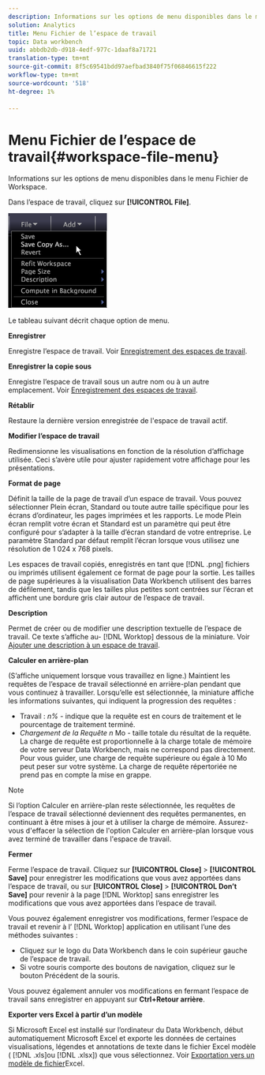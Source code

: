 ```yaml
---
description: Informations sur les options de menu disponibles dans le menu Fichier de Workspace.
solution: Analytics
title: Menu Fichier de l’espace de travail
topic: Data workbench
uuid: abbdb2db-d918-4edf-977c-1daaf8a71721
translation-type: tm+mt
source-git-commit: 8f5c69541bdd97aefbad3840f75f06846615f222
workflow-type: tm+mt
source-wordcount: '518'
ht-degree: 1%

---
```



# Menu Fichier de l’espace de travail{#workspace-file-menu}

Informations sur les options de menu disponibles dans le menu Fichier de Workspace.

Dans l’espace de travail, cliquez sur **[!UICONTROL File]**.

![](assets/mnu_file.png)

Le tableau suivant décrit chaque option de menu.

**Enregistrer**

Enregistre l’espace de travail. Voir [Enregistrement des espaces de travail](../../../home/c-get-started/c-work-worksp/c-save-wksp.md#concept-e0c34e75cc194e57bd02d1f02316a606).

**Enregistrer la copie sous**

Enregistre l’espace de travail sous un autre nom ou à un autre emplacement. Voir [Enregistrement des espaces de travail](../../../home/c-get-started/c-work-worksp/c-save-wksp.md#concept-e0c34e75cc194e57bd02d1f02316a606).

**Rétablir**

Restaure la dernière version enregistrée de l&#39;espace de travail actif.

**Modifier l’espace de travail**

Redimensionne les visualisations en fonction de la résolution d’affichage utilisée. Ceci s’avère utile pour ajuster rapidement votre affichage pour les présentations.

**Format de page**

Définit la taille de la page de travail d’un espace de travail. Vous pouvez sélectionner Plein écran, Standard ou toute autre taille spécifique pour les écrans d’ordinateur, les pages imprimées et les rapports. Le mode Plein écran remplit votre écran et Standard est un paramètre qui peut être configuré pour s’adapter à la taille d’écran standard de votre entreprise. Le paramètre Standard par défaut remplit l’écran lorsque vous utilisez une résolution de 1 024 x 768 pixels.

Les espaces de travail copiés, enregistrés en tant que [!DNL .png] fichiers ou imprimés utilisent également ce format de page pour la sortie. Les tailles de page supérieures à la visualisation Data Workbench utilisent des barres de défilement, tandis que les tailles plus petites sont centrées sur l’écran et affichent une bordure gris clair autour de l’espace de travail.

**Description**

Permet de créer ou de modifier une description textuelle de l’espace de travail. Ce texte s’affiche au- [!DNL Worktop] dessous de la miniature. Voir [Ajouter une description à un espace de travail](../../../home/c-get-started/c-work-worksp/t-add-wksp-desc.md#task-163734487e8848dfa0a4d8da6323a963).

**Calculer en arrière-plan**

(S’affiche uniquement lorsque vous travaillez en ligne.) Maintient les requêtes de l’espace de travail sélectionné en arrière-plan pendant que vous continuez à travailler. Lorsqu’elle est sélectionnée, la miniature affiche les informations suivantes, qui indiquent la progression des requêtes :

* Travail : *n%* - indique que la requête est en cours de traitement et le pourcentage de traitement terminé.
* *Chargement de la Requête n* Mo - taille totale du résultat de la requête. La charge de requête est proportionnelle à la charge totale de mémoire de votre serveur Data Workbench, mais ne correspond pas directement. Pour vous guider, une charge de requête supérieure ou égale à 10 Mo peut peser sur votre système. La charge de requête répertoriée ne prend pas en compte la mise en grappe.

>[!NOTE]
>
>Si l’option Calculer en arrière-plan reste sélectionnée, les requêtes de l’espace de travail sélectionné deviennent des requêtes permanentes, en continuant à être mises à jour et à utiliser la charge de mémoire. Assurez-vous d&#39;effacer la sélection de l&#39;option Calculer en arrière-plan lorsque vous avez terminé de travailler dans l&#39;espace de travail.

**Fermer**

Ferme l’espace de travail. Cliquez sur **[!UICONTROL Close]** > **[!UICONTROL Save]** pour enregistrer les modifications que vous avez apportées dans l’espace de travail, ou sur **[!UICONTROL Close]** > **[!UICONTROL Don’t Save]** pour revenir à la page [!DNL Worktop] sans enregistrer les modifications que vous avez apportées dans l’espace de travail.

Vous pouvez également enregistrer vos modifications, fermer l’espace de travail et revenir à l’ [!DNL Worktop] application en utilisant l’une des méthodes suivantes :

* Cliquez sur le logo du Data Workbench dans le coin supérieur gauche de l’espace de travail.
* Si votre souris comporte des boutons de navigation, cliquez sur le bouton Précédent de la souris.

Vous pouvez également annuler vos modifications en fermant l’espace de travail sans enregistrer en appuyant sur **Ctrl+Retour arrière**.

**Exporter vers Excel à partir d’un modèle**

Si Microsoft Excel est installé sur l’ordinateur du Data Workbench, début automatiquement Microsoft Excel et exporte les données de certaines visualisations, légendes et annotations de texte dans le fichier Excel modèle ( [!DNL .xls]ou [!DNL .xlsx]) que vous sélectionnez. Voir [Exportation vers un modèle de fichier](../../../home/c-get-started/c-work-worksp/c-ex-wksp.md#section-814772929ca64cf6b92b89d3fdd02302)Excel.
